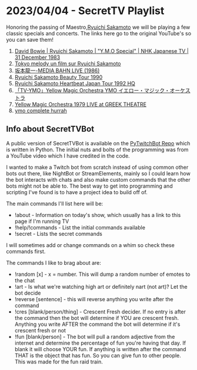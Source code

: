 # 2023/04/04 - SecretTV Playlist

Honoring the passing of Maestro,[Ryuichi Sakamoto](https://en.wikipedia.org/wiki/Ryuichi_Sakamoto) we will be playing a few classic specials and concerts.  The links here go to the original YouTube's so you can save them!

1. [David Bowie | Ryuichi Sakamoto | "Y.M.O Special" | NHK Japanese TV | 31 December 1983](https://www.youtube.com/watch?v=Lmd89LdKKNk)
2. [Tokyo melody un film sur Ryuichi Sakamoto](https://www.youtube.com/watch?v=Yv3Iqzpv3_I)
3. [坂本龍一-MEDIA BAHN LIVE (1986)](https://www.youtube.com/watch?v=7YL1X-PHRhM)
4. [Ryuichi Sakamoto Beauty Tour 1990](https://www.youtube.com/watch?v=2iJT8OcDJ2A)
5. [Ryuichi Sakamoto Heartbeat Japan Tour 1992 HQ](https://www.youtube.com/watch?v=jrakRJDlydU)
6. [「TV-YMO」Yellow Magic Orchestra YMO イエロー・マジック・オーケストラ](https://www.youtube.com/watch?v=tgQhiE_m-LA)
7. [Yellow Magic Orchestra 1979 LIVE at GREEK THEATRE](https://www.youtube.com/watch?v=QUn6V49PG00)
8. [ymo complete hurrah](https://www.youtube.com/watch?v=zYuYIfiTVCE)



## Info about SecretTVBot

A public version of SecretTVBot is available on the [PyTwitchBot Repo](https://github.com/awbored/PyTwitchBot) which is written in Python.  The initial nuts and bolts of the programming was from a YouTube video which I have credited in the code.

I wanted to make a Twitch bot from scratch instead of using common other bots out there, like NightBot or StreamElements, mainly so I could learn how the bot interacts with chats and also make custom commands that the other bots might not be able to.  The best way to get into programming and scripting I've found is to have a project idea to build off of.

The main commands I'll list here will be:

 - !about - Information on today's show, which usually has a link to this page if I'm running TV
 - !help/!commands - List the initial commands available
 - !secret - Lists the secret commands

I will sometimes add or change commands on a whim so check these commands first.

The commands I like to brag about are:

 - !random [x] - x = number.  This will dump a random number of emotes to the chat
 - !art - Is what we're watching high art or definitely nart (not art)?  Let the bot decide
 - !reverse [sentence] - this will reverse anything you write after the command
 - !cres [blank/person/thing] - Crescent Fresh decider.  If no entry is after the command then the bot will determine if YOU are crescent fresh.  Anything you write AFTER the command the bot will determine if it's crescent fresh or not
 - !fun [blank/person] - The bot will pull a random adjective from the internet and determine the percentage of fun you're having that day.  If blank it will choose YOUR fun.  If anything is written after the command THAT is the object that has fun.  So you can give fun to other people.  This was made for the fun raid train.
